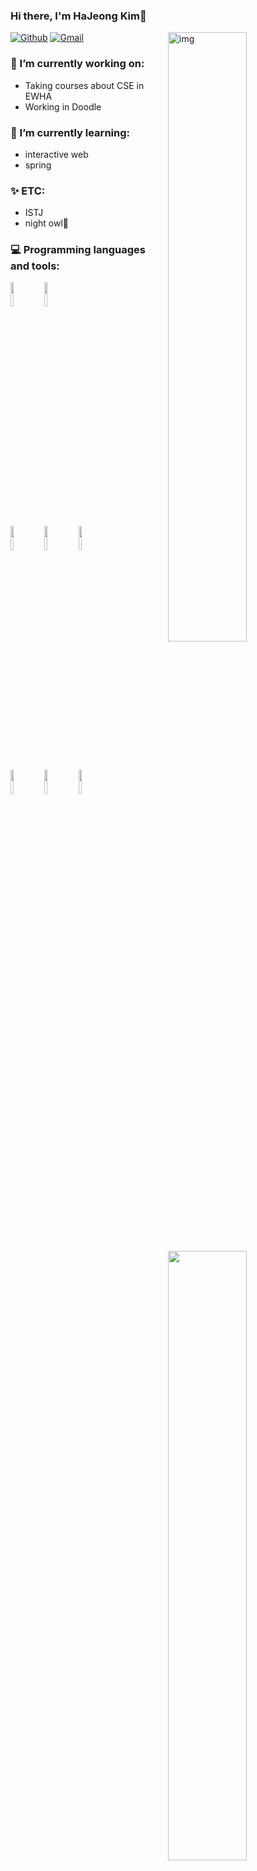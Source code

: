 ### Hi there, I'm HaJeong Kim👋

[![Github](https://img.shields.io/badge/-Github-000?style=flat&logo=Github&logoColor=white)](https://github.com/Kim-Ha-Jeong)
[![Gmail](https://img.shields.io/badge/-Gmail-c14438?style=flat&logo=Gmail&logoColor=white)](mailto:kha031821@gmail.com)
<img align="right" alt="img" src="https://user-images.githubusercontent.com/46347830/111913314-effacb80-8ab0-11eb-87ef-309e283c1d91.jpg" width="50%" height="auto" />

### 🔭 I’m currently working on:
- Taking courses about CSE in EWHA
- Working in Doodle
### 🌱 I’m currently learning:
- interactive web
- spring
### ✨ ETC:
- ISTJ
- night owl🦉

### 💻 Programming languages and tools:
<p>
	<img width="50%" align="right" src="https://github-readme-stats.vercel.app/api?username=Kim-Ha-Jeong&show_icons=true&hide_border=true" />

<code><img width="10%" src="https://www.vectorlogo.zone/logos/java/java-ar21.svg"></code>
<code><img width="10%" src="https://www.vectorlogo.zone/logos/python/python-ar21.svg"></code>
<br />
<code><img width="10%" src="https://www.vectorlogo.zone/logos/nodejs/nodejs-horizontal.svg"></code>
<code><img width="10%" src="https://www.vectorlogo.zone/logos/pocoo_flask/pocoo_flask-ar21.svg"></code>
<code><img width="10%" src="https://www.vectorlogo.zone/logos/djangoproject/djangoproject-ar21.svg"></code>
<br />
<code><img width="10%" src="https://www.vectorlogo.zone/logos/mysql/mysql-ar21.svg"></code>
<code><img width="10%" src="https://www.vectorlogo.zone/logos/mongodb/mongodb-ar21.svg"></code>
<code><img width="10%" src="https://www.vectorlogo.zone/logos/git-scm/git-scm-ar21.svg"></code>
</p>




